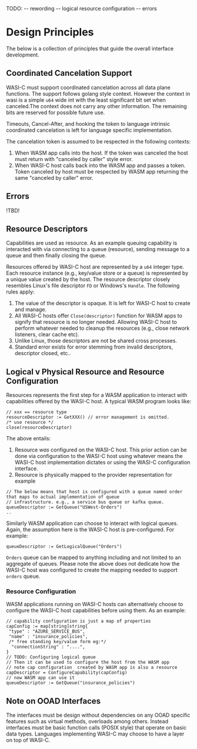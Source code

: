 TODO:
-- rewording
-- logical resource configuration
-- errors

# Design Principles

The below is a collection of principles that guide the overall interface development.

## Coordinated Cancelation Support
WASI-C must support coordinated cancelation across all data plane functions. The support follows golang style
context. However the context in wasi is a simple `u64` wide int with the least significant bit set when canceled.The context does not carry any other information. The remaining bits are reserved for possible future use.

Timeouts, Cancel-After, and hooking the token to language intrinsic coordinated cancelation is left for language specific implementation.

The cancelation token is assumed to be respected in the following contexts:
1. When WASM app calls into the host. If the token was canceled the host must return with "canceled by caller" style error.
2. When WASI-C host calls back into the WASM app and passes a token. Token canceled by host must be respected by WASM app returning the same "canceled by caller" error.


## Errors

!TBD!

## Resource Descriptors
Capabilities are used as resource. As an example queuing capability is interacted with via connecting to a queue (resource), sending message to a queue and then finally closing the queue.

Resources offered by WASI-C host are represented by a `u64` integer type. Each resource instance (e.g., key/value store or a queue) is represented by a unique value created by the host. The resource descriptor closely resembles Linux's file descriptor `FD` or Windows's `Handle`. The following rules apply:

1. The value of the descriptor is opaque. It is left for WASI-C host to create and manage.
2. All WASI-C hosts offer `Close(descriptor)` function for WASM apps to signify that resource is no longer needed. Allowing WASI-C host to perform whatever needed to cleanup the resources (e.g., close network listeners, clear cache etc).
3. Unlike Linux, those descriptors are not be shared cross processes.
4. Standard error exists for error stemming from invalid descriptors, descriptor closed, etc.. 


## Logical v Physical Resource and Resource Configuration
Resources represents the first step for a WASM application to interact with capabilities offered by the WASI-C host. A typical WASM program looks like:

```golang
// xxx == resource type
resourceDescriptor := GetXXX() // error management is omitted.
/* use resource */
close(resourceDescriptor)
```

The above entails:
1.  Resource _was_ configured on the WASI-C host. This prior action can be done via configuration to the WASI-C host using whatever means the WASI-C host implementation dictates or using the WASI-C configuration interface.
2. Resource is physically mapped to the provider representation for example
```
// The below means that host is configured with a queue named order that maps to actual implementation of queue
// infrastructure. e.g., a service bus queue or kafka queue.
queueDescriptor := GetQueue("USWest-Orders")
..
```

Similarly WASM application can choose to interact with logical queues. Again, the assumption here is the WASI-C host is pre-configured. For example:

```golang
queueDescriptor := GetLogicalQueue("Orders")
```

`Orders` queue can be mapped to anything including and not limited to an aggregate of queues. Please note the above does not dedicate how the WASI-C host was configured to create the mapping needed to support `orders` queue.

### Resource Configuration
WASM applications running on WASI-C hosts can alternatively choose to configure the WASI-C host capabilities before using them. As an example:

```golang
// capability configuration is just a map of properties 
capConfig := map[string]string{
 "type" : "AZURE_SERVICE_BUS",
 "name" : "insurance_policies",
 /* free standing key/value form eg:*/
  "connectionString" : "....", 
}
// TODO: Configuring logical queue
// Then it can be used to configure the host from the WASM app
// note cap configuration  created by WASM app is also a resource
capDescriptor = ConfigureCapability(capConfig)
// now WASM app can use it 
queueDescriptor := GetQueue("insurance_policies")
``` 

## Note on OOAD Interfaces 
The interfaces must be design without dependencies on any OOAD specific features such as virtual methods, overloads among others. Instead interfaces must be basic function calls (POSIX style) that operate on basic data types. Languages implementing WASI-C may choose to have a layer on top of WASI-C. 
